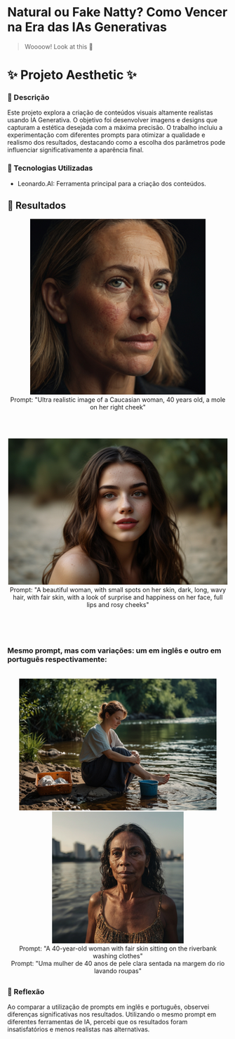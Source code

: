 # Natural ou Fake Natty? Como Vencer na Era das IAs Generativas

> Woooow! Look at this 👀

# ✨ Projeto Aesthetic ✨

### 📒 Descrição
Este projeto explora a criação de conteúdos visuais altamente realistas usando IA Generativa. O objetivo foi desenvolver imagens e designs que capturam a estética desejada com a máxima precisão. O trabalho incluiu a experimentação com diferentes prompts para otimizar a qualidade e realismo dos resultados, destacando como a escolha dos parâmetros pode influenciar significativamente a aparência final.

### 🤖 Tecnologias Utilizadas
- Leonardo.AI: Ferramenta principal para a criação dos conteúdos.

## 🚀 Resultados 

<div align="center">
    <img src="Imgs-IA/mulher.jpeg" width="400" alt="Resultado 1">
     <br>
    Prompt: "Ultra realistic image of a Caucasian woman, 40 years old, a mole on her right cheek"
</div>
<br>

##

<br>
<div align="center">
    <img src="Imgs-IA/menina.jpeg" width="500" alt="Resultado">
    <br>
    Prompt: "A beautiful woman, with small spots on her skin, dark, long, wavy hair, with fair skin, with a look of surprise and happiness on her face, full lips and rosy cheeks"
</div>
<br>

##

<br>

### Mesmo prompt, mas com variações: um em inglês e outro em português respectivamente: 
<br>
<div align="center">
    <img src="Imgs-IA/senhora.jpeg"  height="300" alt="Resultado 1">
    <img src="Imgs-IA/mulher2.jpeg"  height="300" alt="Resultado 1">
    <br>
    Prompt: "A 40-year-old woman with fair skin sitting on the riverbank washing clothes"<br>
    Prompt: "Uma mulher de 40 anos de pele clara sentada na margem do rio lavando roupas"
</div>

##

### 💭 Reflexão 
Ao comparar a utilização de prompts em inglês e português, observei diferenças significativas nos resultados. Utilizando o mesmo prompt em diferentes ferramentas de IA, percebi que os resultados foram insatisfatórios e menos realistas nas alternativas.


